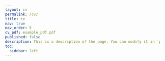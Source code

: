 ```yaml
---
layout: cv
permalink: /cv/
title: cv
nav: true
nav_order: 5
cv_pdf: example_pdf.pdf
published: false
description: This is a description of the page. You can modify it in 'pages/_cv.md'. You can also change or remove the top pdf download button.
toc:
  sidebar: left
---
```

